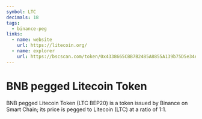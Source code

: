 ```yaml
---
symbol: LTC
decimals: 18
tags:
  - binance-peg
links:
  - name: website
    url: https://litecoin.org/
  - name: explorer
    url: https://bscscan.com/token/0x4338665CBB7B2485A8855A139b75D5e34AB0DB94
---
```


# BNB pegged Litecoin Token

BNB pegged Litecoin Token (LTC BEP20) is a token issued by Binance on Smart Chain; its price is pegged to Litecoin (LTC) at a ratio of 1:1.
